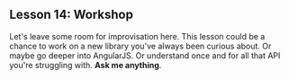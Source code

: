 ## Lesson 14: Workshop

Let's leave some room for improvisation here. This lesson could be a chance to work on a new library you've always been curious about. Or maybe go deeper into AngularJS. Or understand once and for all that API you're struggling with. **Ask me anything**.
